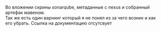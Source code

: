 Во вложении скрины sonarqube, метаданные с nexus и собранный артефак мавеном.  
Так же есть один варнинг который я не понял из за чего возник и как его убрать. Ссылка на документацию отсутсвует